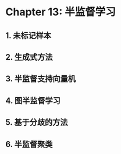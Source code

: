 # Chapter 13: 半监督学习

## 1. 未标记样本

## 2. 生成式方法

## 3. 半监督支持向量机

## 4. 图半监督学习

## 5. 基于分歧的方法

## 6. 半监督聚类
